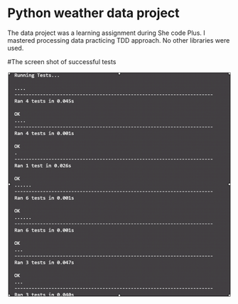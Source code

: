 # Python weather data project

The data project was a learning assignment during She code Plus. I mastered processing data practicing TDD approach. No other libraries were used.

#The screen shot of successful tests

![Tests](/python_tests.png)
